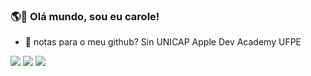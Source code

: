 ### 🌎👋 Olá mundo, sou eu carole!


- 🌱 notas para o meu github? 
Sin UNICAP
Apple Dev Academy UFPE
<div>
  
<a href="https://instagram.com/caroletacosta" target="_blank"><img src="https://img.shields.io/badge/-Instagram-%23E4405F?style=for-the-badge&logo=instagram&logoColor=white" target="_blank"></a>
<a href="https://br.pinterest.com/caroletacosta/" target="_blank"><img src="https://img.shields.io/badge/Pinterest-%23E60023.svg?&style=for-the-badge&logo=Pinterest&logoColor=white" target="_blank"></a>
<a href="https://www.tiktok.com/@carolorkut?_t=8VSowRxM9W2&_r=1" target="_blank"><img src="https://img.shields.io/badge/TikTok-000000?style=for-the-badge&logo=tiktok&logoColor=white" target="_blank"></a>
